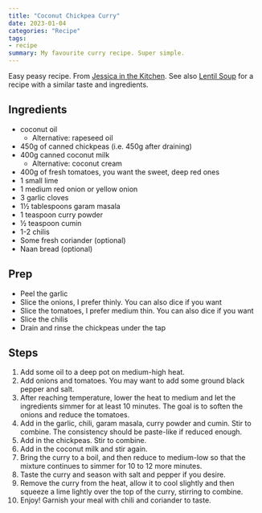 ```yaml
---
title: "Coconut Chickpea Curry"
date: 2023-01-04
categories: "Recipe"
tags:
- recipe
summary: My favourite curry recipe. Super simple.
---
```


Easy peasy recipe. From [Jessica in the Kitchen](https://jessicainthekitchen.com/coconut-chickpea-curry-recipe/). See also [Lentil Soup](/posts/208) for a recipe with a similar taste and ingredients.

## Ingredients
* coconut oil
  - Alternative: rapeseed oil
* 450g of canned chickpeas (i.e. 450g after draining)
* 400g canned coconut milk
  - Alternative: coconut cream
* 400g of fresh tomatoes, you want the sweet, deep red ones
* 1 small lime
* 1 medium red onion or yellow onion
* 3 garlic cloves
* 1½ tablespoons garam masala
* 1 teaspoon curry powder
* ½ teaspoon cumin
* 1-2 chilis
* Some fresh coriander (optional)
* Naan bread (optional)

## Prep
* Peel the garlic
* Slice the onions, I prefer thinly. You can also dice if you want
* Slice the tomatoes, I prefer medium thin. You can also dice if you want
* Slice the chilis
* Drain and rinse the chickpeas under the tap

## Steps
1. Add some oil to a deep pot on medium-high heat.
2. Add onions and tomatoes. You may want to add some ground black pepper and salt.
3. After reaching temperature, lower the heat to medium and let the ingredients simmer for at least 10 minutes. The goal is to soften the onions and reduce the tomatoes.
4. Add in the garlic, chili, garam masala, curry powder and cumin. Stir to combine. The consistency should be paste-like if reduced enough.
5. Add in the chickpeas. Stir to combine.
6. Add in the coconut milk and stir again.
7. Bring the curry to a boil, and then reduce to medium-low so that the mixture continues to simmer for 10 to 12 more minutes.
8. Taste the curry and season with salt and pepper if you desire. 
9. Remove the curry from the heat, allow it to cool slightly and then squeeze a lime lightly over the top of the curry, stirring to combine.
10. Enjoy! Garnish your meal with chili and coriander to taste.
